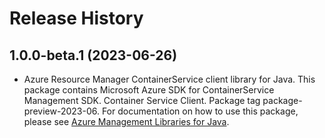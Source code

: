 # Release History

## 1.0.0-beta.1 (2023-06-26)

- Azure Resource Manager ContainerService client library for Java. This package contains Microsoft Azure SDK for ContainerService Management SDK. Container Service Client. Package tag package-preview-2023-06. For documentation on how to use this package, please see [Azure Management Libraries for Java](https://aka.ms/azsdk/java/mgmt).
